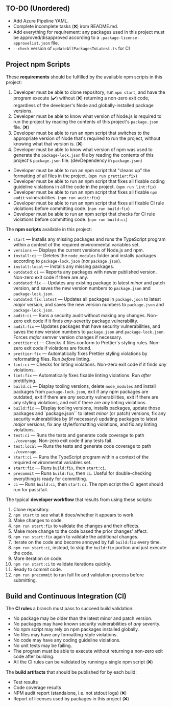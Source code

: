 ## TO-DO (Unordered)

-   Add Azure Pipeline YAML.
-   Complete incomplete tasks (❌) irom README.md.
-   Add everything for requirement: any packages used in this project must be approved/disapproved according to a `.package-license-approvelist.json` file.
-   `--check` version of `updateAllPackagesToLatest.ts` for CI

## Project npm Scripts

These **requirements** should be fulfilled by the available npm scripts in this project:

1. Developer must be able to clone repository, run `npm start`, and have the program execute (✔️) without (❌) returning a non-zero exit code, regardless of the developer's Node and globally-installed package versions.
2. Developer must be able to know what version of Node.js is required to run the project by reading the contents of this project's `package.json` file. (❌)
3. Developer must be able to run an npm script that switches to the appropriate version of Node that's required to run the project, without knowing what that version is. (❌)
4. Developer must be able to know what version of npm was used to generate the `package-lock.json` file by reading the contents of this project's `package.json` file.
   (devDependency in `package.json`)

-   Developer must be able to run an npm script that "cleans up" the formatting of all files in the project.
    (`npm run prettier:fix`)
-   Developer must be able to run an npm script that fixes all fixable coding guideline violations in all the code in the project.
    (`npm run lint:fix`)
-   Developer must be able to run an npm script that fixes all fixable `npm audit` vulnerabilities.
    (`npm run audit:fix`)
-   Developer must be able to run an npm script that fixes all fixable CI rule violations before committing code.
    (`npm run build:fix`)
-   Developer must be able to run an npm script that checks for CI rule violations before committing code.
    (`npm run build:ci`)

The **npm scripts** available in this project:

-   `start` — Installs any missing packages and runs the TypeScript program within a context of the required environmental variables set.
-   `versions` — Displays the current versions of Node.js and npm.
-   `install:ci` — Deletes the `node_modules` folder and installs packages according to `package-lock.json` (_not_ `package.json`).
-   `install:local` — Installs any missing packages.
-   `outdated:ci` — Reports any packages with newer published version. Non-zero exit code if there are any.
-   `outdated:fix` — Updates any existing package to latest _minor_ and patch version, and saves the new version numbers to `package.json` and `package-lock.json`.
-   `outdated:fix:latest` — Updates all packages in `package.json` to latest _major_ version, and saves the new version numbers to `package.json` and `package-lock.json`.
-   `audit:ci` — Runs a security audit without making any changes. Non-zero exit code if it finds _any_-severity package vulnerability.
-   `audit:fix` — Updates packages that have security vulnerabilities, and saves the new version numbers to `package.json` and `package-lock.json`. Forces _major_ semver version changes if necessary.
-   `prettier:ci` — Checks if files conform to Prettier's styling rules. Non-zero exit code if violations are found.
-   `prettier:fix` — Automatically fixes Prettier styling violations by reformatting files. Run _before_ linting.
-   `lint:ci` — Checks for linting violations. Non-zero exit code if it finds _any_ violations.
-   `lint:fix` — Automatically fixes fixable linting violations. Run _after_ prettifying.
-   `build:ci` — Display tooling versions, delete `node_modules` and install packages from `package-lock.json`, exit if any npm packages are outdated, exit if there are _any_ security vulnerabilities, exit if there are any styling violations, and exit if there are _any_ linting violations.
-   `build:fix` — Display tooling versions, installs packages, update those packages and `package.json`` to latest _minor_ (or patch) versions, fix any security vulnerabilities by (if necessary) updating packages to latest _major_ versions, fix any style/formatting violations, and fix any linting violations.
-   `test:ci` — Runs the tests and generate code coverage to path `./coverage`. Non-zero exit code if any tests fail.
-   `test:local` — Runs the tests and generate code coverage to path `./coverage`.
-   `start:ci` — Runs the TypeScript program within a context of the required environmental variables set.
-   `start:fix` — Runs `build:fix`, then `start:ci`.
-   `precommit` — Runs `build:fix`, then `ci`. Useful for double-checking everything is ready for committing.
-   `ci` — Runs `build:ci`, then `start:ci`. The npm script the CI agent should run for pass/fail.

The typical **developer workflow** that results from using these scripts:

1. Clone repository.
2. `npm start` to see what it does/whether it appears to work.
3. Make changes to code.
4. `npm run start:fix` to validate the changes and their effects.
5. Make more change to the code based the prior changes' affect.
6. `npm run start:fix` again to validate the additional changes.
7. Iterate on the code and become annoyed by full `build:fix` every time.
8. `npm run start:ci`, instead, to skip the `build:fix` portion and just execute the code.
9. More iteration on code.
10. `npm run start:ci` to validate iterations quickly.
11. Ready to commit code.
12. `npm run precommit` to run full fix and validation process before submitting.

## Build and Continuous Integration (CI)

The **CI rules** a branch must pass to succeed build validation:

-   No package may be older than the latest minor and patch version.
-   No packages may have known security vulnerabilities of _any_ severity.
-   No npm script may rely on npm packages installed globally.
-   No files may have any formatting-style violations.
-   No code may have any coding guideline violations.
-   No unit tests may be failing.
-   The program must be able to execute without returning a non-zero exit code after building.
-   All the CI rules can be validated by running a single npm script (❌)

The **build artifacts** that should be published for by each build:

-   Test results
-   Code coverage results
-   NPM audit report (standalone, i.e. not stdout logs) (❌)
-   Report of licenses used by packages in this project (❌)
